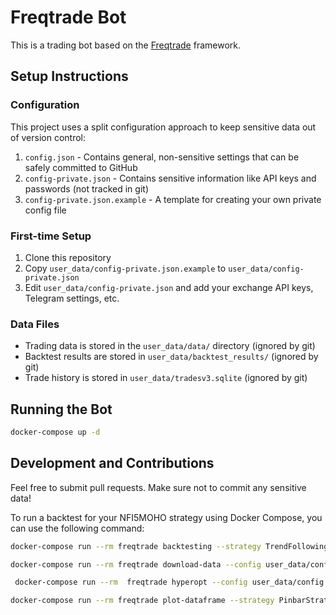 # Freqtrade Bot

This is a trading bot based on the [Freqtrade](https://www.freqtrade.io/) framework.

## Setup Instructions

### Configuration

This project uses a split configuration approach to keep sensitive data out of version control:

1. `config.json` - Contains general, non-sensitive settings that can be safely committed to GitHub
2. `config-private.json` - Contains sensitive information like API keys and passwords (not tracked in git)
3. `config-private.json.example` - A template for creating your own private config file

### First-time Setup

1. Clone this repository
2. Copy `user_data/config-private.json.example` to `user_data/config-private.json`
3. Edit `user_data/config-private.json` and add your exchange API keys, Telegram settings, etc.

### Data Files

- Trading data is stored in the `user_data/data/` directory (ignored by git)
- Backtest results are stored in `user_data/backtest_results/` (ignored by git)
- Trade history is stored in `user_data/tradesv3.sqlite` (ignored by git)

## Running the Bot

```bash
docker-compose up -d
```

## Development and Contributions

Feel free to submit pull requests. Make sure not to commit any sensitive data!

To run a backtest for your NFI5MOHO strategy using Docker Compose, you can use the following command:

```bash
docker-compose run --rm freqtrade backtesting --strategy TrendFollowingStrategy --timeframe 5m --timerange 20250201-
```


```bash
docker-compose run --rm freqtrade download-data --config user_data/config.json --timerange 20250201- --timeframe 5m 1h
```

```bash
 docker-compose run --rm  freqtrade hyperopt --config user_data/config.json --timerange 20250401- --hyperopt-loss SharpeHyperOptLoss --strategy TrendFollowingStrategy -e 100 --spaces roi stoploss trailing -j 30
```

```bash
docker-compose run --rm freqtrade plot-dataframe --strategy PinbarStrategy --timeframe 5m --pair BTC/USDT:USDT --timerange 20250201-

```
